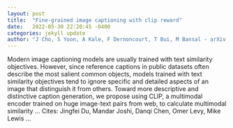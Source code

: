 ```yaml
---
layout: post
title:  "Fine-grained image captioning with clip reward"
date:   2022-05-30 22:20:45 -0400
categories: jekyll update
author: "J Cho, S Yoon, A Kale, F Dernoncourt, T Bui, M Bansal - arXiv preprint arXiv …, 2022"
---
```

Modern image captioning models are usually trained with text similarity objectives. However, since reference captions in public datasets often describe the most salient common objects, models trained with text similarity objectives tend to ignore specific and detailed aspects of an image that distinguish it from others. Toward more descriptive and distinctive caption generation, we propose using CLIP, a multimodal encoder trained on huge image-text pairs from web, to calculate multimodal similarity … Cites: ‪Jingfei Du, Mandar Joshi, Danqi Chen, Omer Levy, Mike Lewis …‬